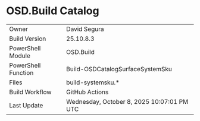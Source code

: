 ﻿# OSD.Build Catalog

| | |
|-|-|
| Owner | David Segura |
| Build Version | 25.10.8.3 |
| PowerShell Module | OSD.Build |
| PowerShell Function | Build-OSDCatalogSurfaceSystemSku |
| Files | build-systemsku.* |
| Build Workflow | GitHub Actions |
| Last Update | Wednesday, October 8, 2025 10:07:01 PM UTC |
